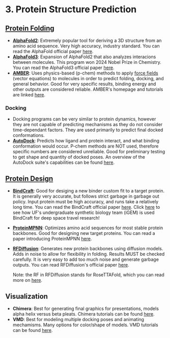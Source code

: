 # 3. Protein Structure Prediction

## [Protein Folding](https://github.com/alyssablood/Perez-Lab-Intro-Tutorials/blob/main/5.%20Protein%20Interactions.md#alphafold-competitive-binding-assays-af-cba)
  - [**AlphaFold2**](https://github.com/alyssablood/Perez-Lab-Intro-Tutorials/blob/main/5.%20Protein%20Interactions.md#alphafold-competitive-binding-assays-af-cba): Extremely popular tool for deriving a 3D structure from an amino acid sequence. Very high accuracy, industry standard. You can read the AlphaFold official paper [here](https://www.nature.com/articles/s41586-021-03819-2).
  - [**AlphaFold3**](https://github.com/alyssablood/Perez-Lab-Intro-Tutorials/blob/main/5.%20Protein%20Interactions.md#alphafold-competitive-binding-assays-af-cba): Expansion of AlphaFold2 that also analyzes interacions between molecules. This program won 2024 Nobel Prize in Chemistry. You can read the AlphaFold3 official paper [here](https://www.nature.com/articles/s41586-024-07487-w).
  - [**AMBER**](https://github.com/alyssablood/Perez-Lab-Intro-Tutorials/blob/main/6.%20Protein%20Dynamics.md#beyond-static-folds-ensembles-and-motion): Uses physics-based (p-chem) methods to apply [force fields](https://en.wikipedia.org/wiki/Force_field_(chemistry)) (vector equations) to molecules in order to predict folding, docking, and general behavior. Good for very specific results, binding energy and other outputs are considered reliable. AMBER's homepage and tutorials are linked [here](https://ambermd.org/index.php).
### Docking
  - Docking programs can be very similar to protein dynamics, however they are not capable of predicting mechanisms as they do not consider time-dependant factors. They are used primarily to predict final docked conformations.
  - [**AutoDock**](https://github.com/alyssablood/Perez-Lab-Intro-Tutorials/blob/main/5.%20Protein%20Interactions.md#docking-methods): Predicts how ligand and protein interact, and what binding conformation would occur. P-chem methods are NOT used, therefore specific numbers are considered unreliable. Good for preliminary testing to get shape and quantity of docked poses. An overview of the AutoDock suite's capabilities can be found [here](https://pmc.ncbi.nlm.nih.gov/articles/PMC4868550/).

## [Protein Design](https://github.com/alyssablood/Perez-Lab-Intro-Tutorials/blob/main/4.%20Protein%20Design.md#4-protein-design)
  - [**BindCraft**](https://github.com/alyssablood/Perez-Lab-Intro-Tutorials/blob/main/4.%20Protein%20Design.md#bindcraft-and-other-emerging-methods): Good for desiging a new binder custom fit to a target protein. It is generally very accurate, but follows strict garbage in garbage out policy. Input protein must be high accuracy, and runs take a relatively long time. You can read the BindCraft official paper [here](https://www.nature.com/articles/s41586-025-09429-6). Click [here](https://github.com/alyssablood/Perez-Lab-Intro-Tutorials/blob/main/8.%20Community%20Challenges%3A%20unbiased%20assessment%20of%20methods.md#igem-projects-on-campus) to see how UF's undergraduate synthetic biology team (iGEM) is used BindCraft for deep space travel research!
  - [**ProteinMPNN**](https://github.com/alyssablood/Perez-Lab-Intro-Tutorials/blob/main/4.%20Protein%20Design.md#rfdiffusion-and-proteinmpnn): Optimizes amino acid sequences for most stable protein backbones. Good for designing new target proteins. You can read a paper introducing ProteinMPNN [here](https://www.science.org/doi/10.1126/science.add2187).
  - [**RFDiffusion**](https://github.com/alyssablood/Perez-Lab-Intro-Tutorials/blob/main/4.%20Protein%20Design.md#rfdiffusion-and-proteinmpnn): Generates new protein backbones using diffusion models. Adds in noise to allow for flexibility in folding. Results MUST be checked carefully. It is very easy to add too much noise and generate garbage outputs. You can read RFDiffusion's official paper [here](https://www.nature.com/articles/s41586-023-06415-8).

    Note: the RF in RFDiffusion stands for RoseTTAFold, which you can read more on [here](https://www.science.org/doi/10.1126/science.abj8754).



## Visualization
  - **Chimera**: Best for generating final graphics for presentations, models alpha helix versus beta pleats. Chimera tutorials can be found [here](https://www.cgl.ucsf.edu/chimera/tutorials.html).
  - **VMD**: Best for modeling multiple docking poses and animating mechamisms. Many options for color/shape of models. VMD tutorials can be found [here](https://www.ks.uiuc.edu/Training/Tutorials/vmd/tutorial-html/).

